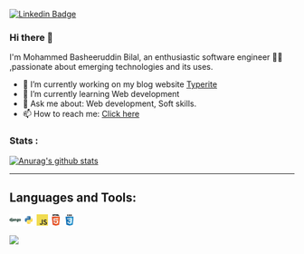 [![Linkedin Badge](https://img.shields.io/badge/basheer-blue?style=flat-square&logo=Linkedin&logoColor=white&link=https://www.linkedin.com/in/kunalraghav/)](https://www.linkedin.com/in/mohammedbasheeruddinbilal/)
 
### Hi there 👋
I'm Mohammed Basheeruddin Bilal, an enthusiastic software engineer 👨‍💻 ,passionate about emerging technologies and its uses.

- 🔭 I’m currently working on my blog website [Typerite](https://github.com/basheer-97/DjangoBlog)
- 🌱 I’m currently learning Web development 
- 💬 Ask me about: Web development, Soft skills.
- 📫 How to reach me: [Click here](https://www.linkedin.com/in/mohammedbasheeruddinbilal/)

### **Stats :**  

<!-- Change the `github-readme-stats.anuraghazra1.vercel.app` to `github-readme-stats.vercel.app`  -->
[![Anurag's github stats](https://github-readme-stats.vercel.app/api?username=basheer&show_icons=true&title_color=fff&icon_color=79ff97&text_color=9f9f9f&bg_color=151515)](https://github.com/basheer-97/basheer-97)

---

<!-- ### **My Favorite Project :**  -->


<!-- <a href="https://github.com/AbdulMalikDev/ounotes"> -->
  <!-- Change the `github-readme-stats.anuraghazra1.vercel.app` to `github-readme-stats.vercel.app`  -->
<!--   <img align="left" src="https://github-readme-stats.vercel.app/api/pin/?username=AbdulMalikDev&repo=ounotes&title_color=fff&icon_color=79ff97&text_color=9f9f9f&bg_color=151515" />  -->

<!-- </a><br />
<br />
<br />
<br /><br />
<br /><br /> -->



**Languages and Tools:**  
-----------------------------------------------------------------

<code><img height="20" src="https://raw.githubusercontent.com/github/explore/80688e429a7d4ef2fca1e82350fe8e3517d3494d/topics/django/django.png"></code>
<code><img height="20" src="https://raw.githubusercontent.com/github/explore/80688e429a7d4ef2fca1e82350fe8e3517d3494d/topics/python/python.png"></code>
<code><img height="20" src="https://raw.githubusercontent.com/github/explore/80688e429a7d4ef2fca1e82350fe8e3517d3494d/topics/javascript/javascript.png"></code>
<code><img height="20" src="https://raw.githubusercontent.com/github/explore/80688e429a7d4ef2fca1e82350fe8e3517d3494d/topics/html/html.png"></code>
<code><img height="20" src="https://raw.githubusercontent.com/github/explore/80688e429a7d4ef2fca1e82350fe8e3517d3494d/topics/css/css.png"></code>



![](https://komarev.com/ghpvc/?username=basheer)



